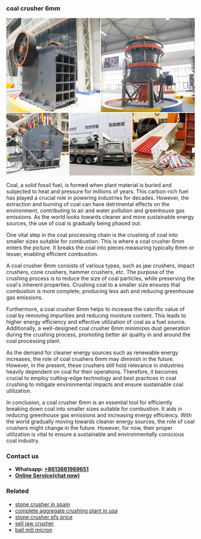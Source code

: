 <h3>coal crusher 6mm</h3><img src='1704791353.jpg' alt=''><p>Coal, a solid fossil fuel, is formed when plant material is buried and subjected to heat and pressure for millions of years. This carbon-rich fuel has played a crucial role in powering industries for decades. However, the extraction and burning of coal can have detrimental effects on the environment, contributing to air and water pollution and greenhouse gas emissions. As the world looks towards cleaner and more sustainable energy sources, the use of coal is gradually being phased out.</p><p>One vital step in the coal processing chain is the crushing of coal into smaller sizes suitable for combustion. This is where a coal crusher 6mm enters the picture. It breaks the coal into pieces measuring typically 6mm or lesser, enabling efficient combustion.</p><p>A coal crusher 6mm consists of various types, such as jaw crushers, impact crushers, cone crushers, hammer crushers, etc. The purpose of the crushing process is to reduce the size of coal particles, while preserving the coal's inherent properties. Crushing coal to a smaller size ensures that combustion is more complete, producing less ash and reducing greenhouse gas emissions.</p><p>Furthermore, a coal crusher 6mm helps to increase the calorific value of coal by removing impurities and reducing moisture content. This leads to higher energy efficiency and effective utilization of coal as a fuel source. Additionally, a well-designed coal crusher 6mm minimizes dust generation during the crushing process, promoting better air quality in and around the coal processing plant.</p><p>As the demand for cleaner energy sources such as renewable energy increases, the role of coal crushers 6mm may diminish in the future. However, in the present, these crushers still hold relevance in industries heavily dependent on coal for their operations. Therefore, it becomes crucial to employ cutting-edge technology and best practices in coal crushing to mitigate environmental impacts and ensure sustainable coal utilization.</p><p>In conclusion, a coal crusher 6mm is an essential tool for efficiently breaking down coal into smaller sizes suitable for combustion. It aids in reducing greenhouse gas emissions and increasing energy efficiency. With the world gradually moving towards cleaner energy sources, the role of coal crushers might change in the future. However, for now, their proper utilization is vital to ensure a sustainable and environmentally conscious coal industry.</p><h3>Contact us</h3><ul><li><strong>Whatsapp:&nbsp;<a href="https://wa.me/8613661969651">+8613661969651</a></strong></li><li><a href="https://swt.shibang-china.com/?git&amp;zhl&amp;coal crusher 6mm"><strong>Online Service(chat now)</strong></a></li></ul><h3>Related</h3><ul><li><a href='stone crusher in spain.md'>stone crusher in spain</a></li><li><a href='complete aggregate crushing plant in usa.md'>complete aggregate crushing plant in usa</a></li><li><a href='stone crusher pfs price.md'>stone crusher pfs price</a></li><li><a href='sell jaw crusher.md'>sell jaw crusher</a></li><li><a href='ball mill micron.md'>ball mill micron</a></li></ul>